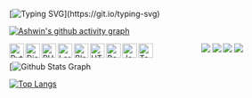 [![Typing SVG](https://readme-typing-svg.herokuapp.com?font=Fira+Code&pause=1000&color=c70039&center=true&vCenter=true&width=435&lines=Hi+there%2C+Ashwin_M_A...;Software_Developer...)](https://git.io/typing-svg)



[![Ashwin's github activity graph](https://github-readme-activity-graph.vercel.app/graph?username=Ashwin-Anil&theme=dracula)](https://github.com/Ashwin-Anil/github-readme-activity-graph)

  [<img align="left" alt="Python" width="26px" src="https://img.icons8.com/color/48/000000/python.png"/>](https://www.python.org/)
  [<img align="left" alt="Django" width="26px" src="https://img.icons8.com/color/48/000000/django.png"/>](https://www.djangoproject.com/)
  [<img align="left" alt="PHP" width="26px" src="https://img.icons8.com/officel/40/000000/php-logo.png"/>](https://www.php.net/)
  [<img align="left" alt="Laravel" width="26px" src="https://img.icons8.com/fluency/48/000000/laravel.png"/>](https://laravel.com/)
  [<img align="left" alt="Blade" width="26px" src="https://laravel.com/img/favicon/favicon-32x32.png"/>](https://laravel.com/)
  [<img align="left" alt="HTML" width="26px" src="https://img.icons8.com/color/48/000000/html-5--v1.png"/>](https://developer.mozilla.org/en-US/docs/Web/HTML)
  [<img align="left" alt="Bootstrap" width="26px" src="https://img.icons8.com/color/48/000000/bootstrap.png"/>](https://getbootstrap.com/)
  [<img align="left" alt="Java" width="26px" src="https://img.icons8.com/color/48/000000/java-coffee-cup-logo.png"/>](https://www.java.com/)
  [<img align="left" alt="TensorFlow" width="26px" src="https://img.icons8.com/color/48/000000/tensorflow.png"/>](https://www.tensorflow.org/)







<p align="center">
  <img src="https://img.shields.io/badge/STARS-20K-green"  />
  <img src="https://img.shields.io/badge/FORKS-15K-blue"  />
  <img src="https://img.shields.io/badge/npm-v.0.21.0-red"  />
  <img src="https://img.shields.io/badge/LICENSE-MIT-green"  />
  

  [![ Github Stats Graph](https://github-profile-summary-cards.vercel.app/api/cards/profile-details?username=Ashwin-Anil&theme=radical&hide_border=true)
</p>

[![Top Langs](https://github-readme-stats.vercel.app/api/top-langs/?username=Ashwin-Anil)](https://github.com/Ashwin-Anil/readme-components-github)
